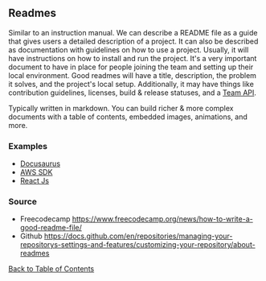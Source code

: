 ## Readmes
Similar to an instruction manual. We can describe a README file as a guide that gives users a detailed description of a project. It can also be described as documentation with guidelines on how to use a project. Usually, it will have instructions on how to install and run the project. It's a very important document to have in place for people joining the team and setting up their local environment. Good readmes will have a title, description, the problem it solves, and the project's local setup. Additionally, it may have things like contribution guidelines, licenses, build & release statuses, and a [Team API](/chapter_1/team_apis.md).

Typically written in markdown. You can build richer & more complex documents with a table of contents, embedded images, animations, and more.

### Examples
* [Docusaurus](https://github.com/facebook/docusaurus)
* [AWS SDK](https://github.com/aws/aws-sdk-js)
* [React Js](https://github.com/facebook/react)

### Source
* Freecodecamp https://www.freecodecamp.org/news/how-to-write-a-good-readme-file/
* Github https://docs.github.com/en/repositories/managing-your-repositorys-settings-and-features/customizing-your-repository/about-readmes

[Back to Table of Contents](/README.md)
